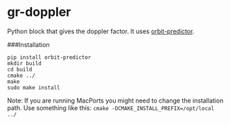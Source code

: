 # gr-doppler

Python block that gives the doppler factor. It uses [orbit-predictor](https://github.com/satellogic/orbit-predictor).


###Installation

```
pip install orbit-predictor
mkdir build
cd build
cmake ../
make
sudo make install
```

Note: If you are running MacPorts you might need to change the installation
path. Use something like this: `cmake -DCMAKE_INSTALL_PREFIX=/opt/local ../`
